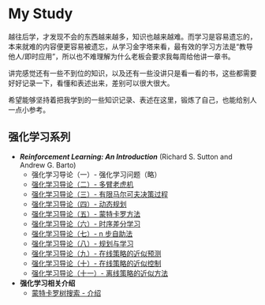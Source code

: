 # My Study

越往后学，才发现不会的东西越来越多，知识也越来越难。而学习是容易遗忘的，本来就难的内容便更容易被遗忘，从学习金字塔来看，最有效的学习方法是“教导他人/即时应用”，所以也不难理解为什么老板会要求我每周给他讲一章书。

讲完感觉还有一些不到位的知识，以及还有一些没讲只是看一看的书，这些都需要好好记录一下，看懂和表述出来，差别可以很大很大。

希望能够坚持着把我学到的一些知识记录、表述在这里，锻炼了自己，也能给别人一点小参考。

## 强化学习系列

 - ***Reinforcement Learning: An Introduction*** (Richard S. Sutton and Andrew G. Barto)
    - 强化学习导论（一）- 强化学习问题（略）
    - [强化学习导论（二）- 多臂老虎机](/study/reinforcement-learning/notes/RLAI_2/)
    - [强化学习导论（三）- 有限马尔可夫决策过程](/study/reinforcement-learning/notes/RLAI_3/)
    - [强化学习导论（四）- 动态规划](/study/reinforcement-learning/notes/RLAI_4/)
    - [强化学习导论（五）- 蒙特卡罗方法](/study/reinforcement-learning/notes/RLAI_5/)
    - [强化学习导论（六）- 时序差分学习](/study/reinforcement-learning/notes/RLAI_6/)
    - [强化学习导论（七）- n 步自助法](/study/reinforcement-learning/notes/RLAI_7/)
    - [强化学习导论（八）- 规划与学习](/study/reinforcement-learning/notes/RLAI_8/)
    - [强化学习导论（九）- 在线策略的近似预测](/study/reinforcement-learning/notes/RLAI_9/)
    - [强化学习导论（十）- 在线策略的近似控制](/study/reinforcement-learning/notes/RLAI_10/)
    - [强化学习导论（十一）- 离线策略的近似方法](/study/reinforcement-learning/notes/RLAI_11/)
 - **强化学习相关介绍**
    - [蒙特卡罗树搜索 - 介绍](/study/reinforcement-learning/notes/MCTS_introduction/)